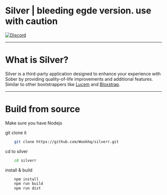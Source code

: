 # Silver | bleeding egde version. use with caution

[![Discord](https://img.shields.io/badge/Discord-%235865F2.svg?style=for-the-badge&logo=discord&logoColor=white)](https://discord.gg/BXT7FYjTBa)

</div>

---

# What is Silver?

Silver is a third-party application designed to enhance your experience with Sober by providing quality-of-life improvements and additional features. Similar to other bootstrappers like [Lucem](https://github.com/xTrayambak/lucem) and [Bloxstrap](https://github.com/bloxstraplabs/bloxstrap).

---

# Build from source

Make sure you have Nodejs

git clone it

```bash
    git clone https://github.com/Wookhq/silverr.git
```

cd to silver

```bash
    cd silverr
```

install & build

```bash
    npm install
    npm run build
    npm run dist
```
